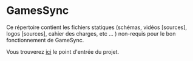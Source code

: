 # GamesSync

Ce répertoire contient les fichiers statiques (schémas, vidéos [sources], logos [sources], cahier des charges, etc ... ) non-requis pour le bon fonctionnement de GameSync.

Vous trouverez [ici](https://github.com/PDG2023/GameSync.App/) le point d'entrée du projet.
